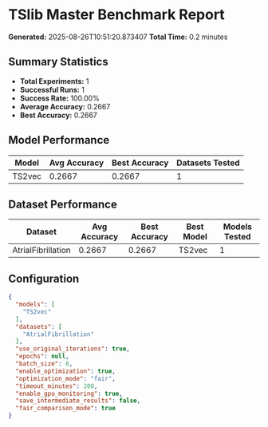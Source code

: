 # TSlib Master Benchmark Report

**Generated:** 2025-08-26T10:51:20.873407
**Total Time:** 0.2 minutes

## Summary Statistics

- **Total Experiments:** 1
- **Successful Runs:** 1
- **Success Rate:** 100.00%
- **Average Accuracy:** 0.2667
- **Best Accuracy:** 0.2667

## Model Performance

| Model | Avg Accuracy | Best Accuracy | Datasets Tested |
|-------|-------------|---------------|----------------|
| TS2vec | 0.2667 | 0.2667 | 1 |

## Dataset Performance

| Dataset | Avg Accuracy | Best Accuracy | Best Model | Models Tested |
|---------|-------------|---------------|------------|---------------|
| AtrialFibrillation | 0.2667 | 0.2667 | TS2vec | 1 |

## Configuration

```json
{
  "models": [
    "TS2vec"
  ],
  "datasets": [
    "AtrialFibrillation"
  ],
  "use_original_iterations": true,
  "epochs": null,
  "batch_size": 8,
  "enable_optimization": true,
  "optimization_mode": "fair",
  "timeout_minutes": 200,
  "enable_gpu_monitoring": true,
  "save_intermediate_results": false,
  "fair_comparison_mode": true
}
```
